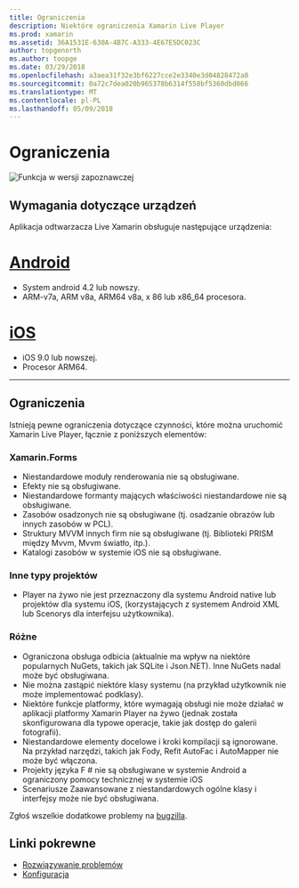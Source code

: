 ```yaml
---
title: Ograniczenia
description: Niektóre ograniczenia Xamarin Live Player
ms.prod: xamarin
ms.assetid: 36A1531E-630A-4B7C-A333-4E67E5DC023C
author: topgenorth
ms.author: toopge
ms.date: 03/29/2018
ms.openlocfilehash: a3aea31f32e3bf6227cce2e3340e3d04828472a0
ms.sourcegitcommit: 0a72c7dea020b965378b6314f558bf5360dbd066
ms.translationtype: MT
ms.contentlocale: pl-PL
ms.lasthandoff: 05/09/2018
---
```

# <a name="limitations"></a>Ograniczenia

![Funkcja w wersji zapoznawczej](~/media/shared/preview.png)

## <a name="device-requirements"></a>Wymagania dotyczące urządzeń
Aplikacja odtwarzacza Live Xamarin obsługuje następujące urządzenia:

# <a name="androidtabandroid"></a>[Android](#tab/android)

- System android 4.2 lub nowszy.
- ARM-v7a, ARM v8a, ARM64 v8a, x 86 lub x86_64 procesora.

# <a name="iostabios"></a>[iOS](#tab/ios)

- iOS 9.0 lub nowszej.
- Procesor ARM64.

-----

## <a name="limitations"></a>Ograniczenia

Istnieją pewne ograniczenia dotyczące czynności, które można uruchomić Xamarin Live Player, łącznie z poniższych elementów:

### <a name="xamarinforms"></a>Xamarin.Forms
- Niestandardowe moduły renderowania nie są obsługiwane.
- Efekty nie są obsługiwane.
- Niestandardowe formanty mających właściwości niestandardowe nie są obsługiwane.
- Zasobów osadzonych nie są obsługiwane (tj. osadzanie obrazów lub innych zasobów w PCL).
- Struktury MVVM innych firm nie są obsługiwane (tj. Biblioteki PRISM między Mvvm, Mvvm światło, itp.).
- Katalogi zasobów w systemie iOS nie są obsługiwane.

### <a name="other-project-types"></a>Inne typy projektów
- Player na żywo nie jest przeznaczony dla systemu Android native lub projektów dla systemu iOS, (korzystających z systemem Android XML lub Scenorys dla interfejsu użytkownika).

### <a name="misc"></a>Różne
- Ograniczona obsługa odbicia (aktualnie ma wpływ na niektóre popularnych NuGets, takich jak SQLite i Json.NET). Inne NuGets nadal może być obsługiwana.
- Nie można zastąpić niektóre klasy systemu (na przykład użytkownik nie może implementować podklasy).
- Niektóre funkcje platformy, które wymagają obsługi nie może działać w aplikacji platformy Xamarin Player na żywo (jednak została skonfigurowana dla typowe operacje, takie jak dostęp do galerii fotografii).
- Niestandardowe elementy docelowe i kroki kompilacji są ignorowane. Na przykład narzędzi, takich jak Fody, Refit AutoFac i AutoMapper nie może być włączona.
- Projekty języka F # nie są obsługiwane w systemie Android a ograniczony pomocy technicznej w systemie iOS
- Scenariusze Zaawansowane z niestandardowych ogólne klasy i interfejsy może nie być obsługiwana.

Zgłoś wszelkie dodatkowe problemy na [bugzilla](https://aka.ms/live-player-report-issue).


## <a name="related-links"></a>Linki pokrewne

- [Rozwiązywanie problemów](~/tools/live-player/troubleshooting.md)
- [Konfiguracja](~/tools/live-player/install.md)
